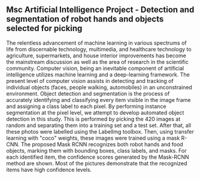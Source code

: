 Msc Artificial Intelligence Project - 
Detection and segmentation of robot hands and objects selected for picking
--------------------------------------------------------------------------

The relentless advancement of machine learning in various spectrums of life from discernable technology, multimedia, and healthcare technology to agriculture, supermarkets, and house interior improvements has become the mainstream discussion as well as the area of research in the scientific community. Computer vision, being an inevitable component of artificial intelligence utilizes machine learning and a deep-learning framework. The present level of computer vision assists in detecting and tracking of individual objects (faces, people walking, automobiles) in an unconstrained environment. Object detection and segmentation is the process of accurately identifying and classifying every item visible in the image frame and assigning a class label to each pixel. By performing instance segmentation at the pixel level, we attempt to develop automated object detection in this study. This is performed by picking the 420 images at random and separating them into a training set and a test set. After that, all these photos were labelled using the LabelImg toolbox. Then, using transfer learning with "coco" weights, these images were trained using a mask R-CNN. The proposed Mask RCNN recognizes both robot hands and food objects, marking them with bounding boxes, class labels, and masks. For each identified item, the confidence scores generated by the Mask-RCNN method are shown. Most of the pictures demonstrate that the recognized items have high confidence levels.


